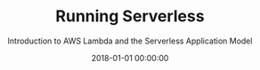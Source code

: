 ---
title: 'Running Serverless'
subtitle: 'Introduction to AWS Lambda and the Serverless Application Model'
description: 'Gojko Adzic wrote a book on the AWS Lambda SAM model. Based on his experience of creating a product based on event-driven architecture using the serverless model.'
type: 'book review'
website: 'https://runningserverless.com/'
date: 2018-01-01 00:00:00
featured_image: 'images/writing/2018-01-01-running-serverless.webp'
---